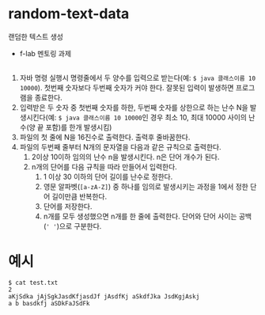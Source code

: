 # random-text-data
랜덤한 텍스트 생성
- f-lab 멘토링 과제

## 
1. 자바 명령 실행시 명령줄에서 두 양수를 입력으로 받는다(예: `$ java 클래스이름 10 10000`). 첫번째 숫자보다 두번째 숫자가 커야 한다. 잘못된 입력이 발생하면 프로그램을 종료한다. 
2. 입력받은 두 숫자 중 첫번째 숫자를 하한, 두번째 숫자를 상한으로 하는 난수 N을 발생시킨다(예: `$ java 클래스이름 10 10000`인 경우 최소 10, 최대 10000 사이의 난수(양 끝 포함)를 한개 발생시킴)
3. 파일의 첫 줄에 N을 16진수로 출력한다. 출력후 줄바꿈한다.
4. 파일의 두번째 줄부터 N개의 문자열을 다음과 같은 규칙으로 출력한다.
   1. 2이상 10이하 임의의 난수 n을 발생시킨다. n은 단어 개수가 된다.
   2. n개의 단어를 다음 규칙을 따라 만들어서 입력한다.
      1. 1 이상 30 이하의 단어 길이를 난수로 정한다. 
      2. 영문 알파벳(`[a-zA-Z]`) 중 하나를 임의로 발생시키는 과정을 1에서 정한 단어 길이만큼 반복한다.
      3. 단어를 저장한다.
      4. n개를 모두 생성했으면 n개를 한 줄에 출력한다. 단어와 단어 사이는 공백(`' '`)으로 구분한다.


# 예시
```
$ cat test.txt
2
aKjSdka jAjSgkJasdKfjasdJf jAsdfKj aSkdfJka JsdKgjAskj
a b basdkfj aSDkFaJSdFk
```
